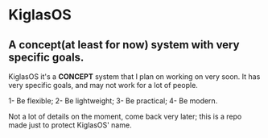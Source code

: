 # KiglasOS

## A concept(at least for now) system with very specific goals.

KiglasOS it's a **CONCEPT** system that I plan on working on very soon. It has very specific goals, and may not work for a lot of people.

1- Be flexible;
2- Be lightweight;
3- Be practical;
4- Be modern.

Not a lot of details on the moment, come back very later; this is a repo made just to protect KiglasOS' name.
